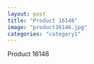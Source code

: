 ```yaml
---
layout: post
title: "Product 16146"
image: "product16146.jpg"
categories: "category1"
---
```

Product 16146
